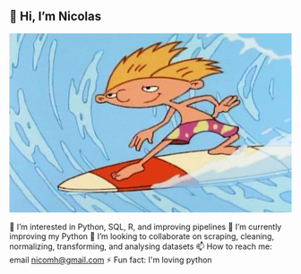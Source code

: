 ## 👋 Hi, I’m Nicolas 

<img src="https://github.com/NicMoHan/NicMoHan/blob/main/Hey%20Arnold%2090S%20GIF.gif?raw=true" width="800" alt="Arnold Surfer">

 👀 I’m interested in Python, SQL, R, and improving pipelines
 🌱 I’m currently improving my Python
 💞️ I’m looking to collaborate on scraping, cleaning, normalizing, transforming, and analysing datasets
 📫 How to reach me: email nicomh@gmail.com
 ⚡ Fun fact: I'm loving python

<!---
NicMoHan/NicMoHan is a ✨ special ✨ repository because its `README.md` (this file) appears on your GitHub profile.
You can click the Preview link to take a look at your changes.
--->
